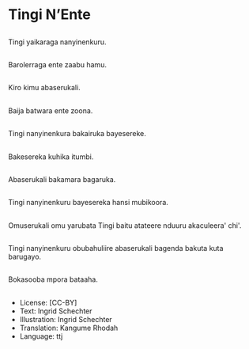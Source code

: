 # Tingi N’Ente

##
Tingi yaikaraga nanyinenkuru.

##
Barolerraga ente zaabu hamu.

##
Kiro kimu abaserukali.

##
Baija batwara ente zoona.

##
Tingi nanyinenkura bakairuka bayesereke.

##
Bakesereka kuhika itumbi.

##
Abaserukali bakamara bagaruka.

##
Tingi nanyinenkuru bayesereka hansi mubikoora.

##
Omuserukali omu yarubata Tingi baitu atateere nduuru akaculeera' chi'.

##
Tingi nanyinenkuru obubahuliire abaserukali bagenda bakuta kuta barugayo.

##
Bokasooba mpora bataaha.

##
* License: [CC-BY]
* Text: Ingrid Schechter
* Illustration: Ingrid Schechter
* Translation: Kangume Rhodah
* Language: ttj
